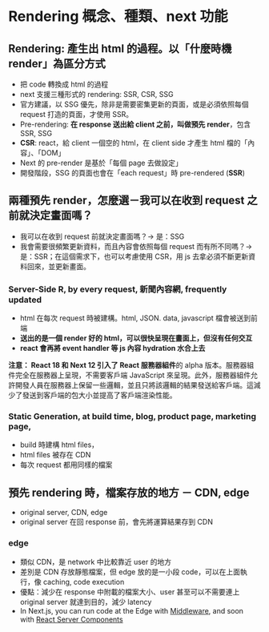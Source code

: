 # Rendering 概念、種類、next 功能

## Rendering: 產生出 html 的過程。以「什麼時機 render」為區分方式

- 把 code 轉換成 html 的過程
- next 支援三種形式的 rendering: SSR, CSR, SSG
- 官方建議，以 SSG 優先，除非是需要密集更新的頁面，或是必須依照每個 request 打造的頁面，才使用 SSR。
- Pre-rendering: **在 response 送出給 client 之前，叫做預先 render**，包含 SSR, SSG
- **CSR**: react，給 client 一個空的 html，在 client side 才產生 html 檔的「內容」、「DOM」
- Next 的 pre-render 是基於「每個 page 去做設定」
- 開發階段，SSG 的頁面也會在「each request」時 pre-rendered (**SSR**)

## 兩種預先 render，怎麼選－我可以在收到 request 之前就決定畫面嗎？

- 我可以在收到 request 前就決定畫面嗎？→ 是：SSG
- 我會需要很頻繁更新資料，而且內容會依照每個 request 而有所不同嗎？→ 是：SSR；在這個需求下，也可以考慮使用 CSR，用 js 去拿必須不斷更新資料回來，並更新畫面。

### Server-Side R, by every request, 新聞內容網, frequently updated

- html 在每次 request 時被建構。html, JSON. data, javascript 檔會被送到前端
- **送出的是一個 render 好的 html，可以很快呈現在畫面上，但沒有任何交互**
- **react 會再將 event handler 等 js 內容 hydration 水合上去**

**注意： React 18 和 Next 12 引入了 React 服務器組件**的 alpha 版本。服務器組件完全在服務器上呈現，不需要客戶端 JavaScript 來呈現。此外，服務器組件允許開發人員在服務器上保留一些邏輯，並且只將該邏輯的結果發送給客戶端。這減少了發送到客戶端的包大小並提高了客戶端渲染性能。

### **Static Generation, at build time, blog, product page, marketing page,**

- build 時建構 html files，
- html files 被存在 CDN
- 每次 request 都用同樣的檔案

## 預先 rendering 時，檔案存放的地方 － CDN, edge

- original server, CDN, edge
- original server 在回 response 前，會先將運算結果存到 CDN

### edge

- 類似 CDN，是 network 中比較靠近 user 的地方
- 差別是 CDN 存放靜態檔案，但 edge 放的是一小段 code，可以在上面執行，像 caching, code execution
- 優點：減少在 response 中附載的檔案大小、user 甚至可以不需要連上 original server 就達到目的，減少 latency
- In Next.js, you can run code at the Edge with [Middleware](https://nextjs.org/docs/middleware), and soon with [React Server Components](https://nextjs.org/docs/advanced-features/react-18/overview#react-server-components-alpha)
